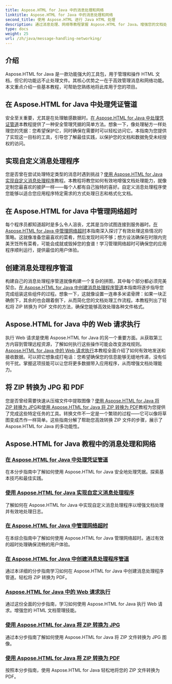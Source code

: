 ```yaml
---
title: Aspose.HTML for Java 中的消息处理和网络
linktitle: Aspose.HTML for Java 中的消息处理和网络
second_title: 使用 Aspose.HTML 进行 Java HTML 处理
description: 通过消息处理、网络等教程掌握 Aspose.HTML for Java。增强您的文档处理技能。
type: docs
weight: 25
url: /zh/java/message-handling-networking/
---
```

## 介绍

Aspose.HTML for Java 是一款功能强大的工具包，用于管理和操作 HTML 文档，但它的功能远不止处理文件。其核心优势之一在于高效管理消息和网络功能。本文重点介绍一些基本教程，可帮助您熟练地将此库用于您的项目。

## 在 Aspose.HTML for Java 中处理凭证管道
安全至关重要，尤其是在处理敏感数据时。[在 Aspose.HTML for Java 中处理凭证管道](./credentials-pipeline/)本教程提供了一种安全管理凭据的简单方法。想象一下，像处理秘方一样处理您的凭据：您希望保护它，同时确保在需要时可以轻松访问它。本指南为您提供了实现这一目标的工具，引导您了解最佳实践，以保护您的文档和数据免受未经授权的访问。

## 实现自定义消息处理程序
您是否曾在尝试处理特定类型的消息时遇到挑战？[使用 Aspose.HTML for Java 实现自定义消息处理程序](./custom-message-handler/)教程。本教程将教您如何有效地增强文档处理能力，就像定制您最喜欢的披萨一样——每个人都有自己独特的喜好。自定义消息处理程序使您能够以适合您应用程序特定需求的方式处理日志和格式化文档。 

## 在 Aspose.HTML for Java 中管理网络超时
每个程序员都知道超时是多么令人沮丧，尤其是当你试图连接到服务器时。[在 Aspose.HTML for Java 中管理网络超时](./network-timeout/)本指南深入探讨了有效处理这些情况的策略。这就像准备您最喜欢的菜肴，然后发现时间不够；想方设法确保在时限内完美烹饪所有菜肴，可能会成就或毁掉您的食谱！学习管理网络超时可确保您的应用程序顺利运行，提供最佳的用户体验。

## 创建消息处理程序管道
构建自己的消息处理程序管道就像构建一个复杂的拼图，其中每个部分都必须完美契合。[在 Aspose.HTML for Java 中创建消息处理程序管道](./message-handler-pipeline/)本指南将逐步指导您完成组装这些组件的过程。想象一下，这就像设置一连串多米诺骨牌：如果一块正确倒下，其余的也会跟着倒下，从而简化您的文档处理工作流程。本教程列出了轻松将 ZIP 转换为 PDF 文件的方法，确保您能够高效处理各种文件格式。

## Aspose.HTML for Java 中的 Web 请求执行
执行 Web 请求是使用 Aspose.HTML for Java 的另一个重要方面。从获取第三方内容到管理远程资源，了解如何执行这些操作可能会改变游戏规则。[Aspose.HTML for Java 中的 Web 请求执行](./web-request-execution/)本教程全面介绍了如何有效地发送和接收数据。可以把它想象成打电话：您希望确保您的信息能够无缝地传递，没有任何干扰。掌握这项技能可以让您将更多数据带入应用程序，从而增强文档处理能力。

## 将 ZIP 转换为 JPG 和 PDF
您是否曾经需要快速从压缩文件中提取图像？[使用 Aspose.HTML for Java 将 ZIP 转换为 JPG](./zip-to-jpg/)和[使用 Aspose.HTML for Java 将 ZIP 转换为 PDF](./zip-to-pdf/)教程为您提供了完成这些特定任务的工具。转换文件不一定是一个繁琐的过程——它可以像将草图变成杰作一样简单。这些指南分解了帮助您高效转换 ZIP 文件的步骤，展示了 Aspose.HTML for Java 的多功能性。

## Aspose.HTML for Java 教程中的消息处理和网络
### [在 Aspose.HTML for Java 中处理凭证管道](./credentials-pipeline/)
在本分步指南中了解如何使用 Aspose.HTML for Java 安全地处理凭据。探索基本技巧和最佳实践。
### [使用 Aspose.HTML for Java 实现自定义消息处理程序](./custom-message-handler/)
了解如何在 Aspose.HTML for Java 中实现自定义消息处理程序以增强文档处理并有效地处理日志。
### [在 Aspose.HTML for Java 中管理网络超时](./network-timeout/)
在本综合指南中了解如何使用 Aspose.HTML for Java 管理网络超时。通过有效的超时处理确保流畅的用户体验。
### [在 Aspose.HTML for Java 中创建消息处理程序管道](./message-handler-pipeline/)
通过本详细的分步指南学习如何在 Aspose.HTML for Java 中创建消息处理程序管道。轻松将 ZIP 转换为 PDF。
### [Aspose.HTML for Java 中的 Web 请求执行](./web-request-execution/)
通过这份全面的分步指南，学习如何使用 Aspose.HTML for Java 执行 Web 请求。增强您的 HTML 文档管理技能。
### [使用 Aspose.HTML for Java 将 ZIP 转换为 JPG](./zip-to-jpg/)
通过本分步指南了解如何使用 Aspose.HTML for Java 将 ZIP 文件转换为 JPG 图像。
### [使用 Aspose.HTML for Java 将 ZIP 转换为 PDF](./zip-to-pdf/)
按照本分步指南，使用 Aspose.HTML for Java 轻松地将您的 ZIP 文件转换为 PDF。